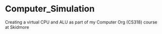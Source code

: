 # Computer_Simulation
Creating a virtual CPU and ALU as part of my Computer Org (CS318)  course at Skidmore
